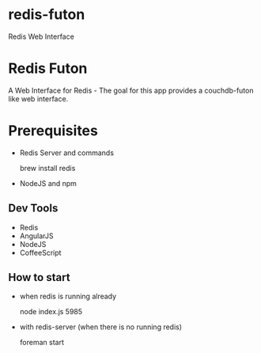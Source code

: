 redis-futon
===========

Redis Web Interface


# Redis Futon

A Web Interface for Redis - The goal for this app provides a couchdb-futon like web interface.

# Prerequisites

* Redis Server and commands 

    brew install redis

* NodeJS and npm


## Dev Tools

* Redis
* AngularJS
* NodeJS
* CoffeeScript


## How to start 

* when redis is running already

    node index.js 5985
    
* with redis-server (when there is no running redis) 

    foreman start




